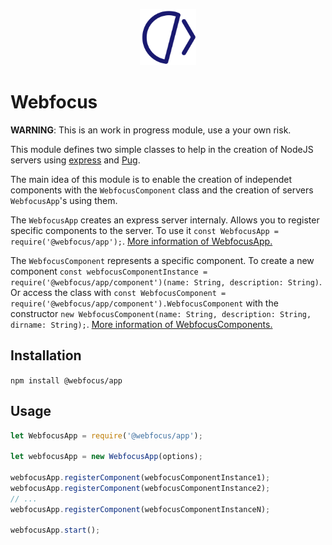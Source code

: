 <p align="center">
    <img src="https://raw.githubusercontent.com/diogoalmiro/webfocus/main/static/favicon.svg" alt="Webfocus Logo" height="90">
</p>

# Webfocus

**WARNING**: This is an work in progress module, use a your own risk.

This module defines two simple classes to help in the creation of NodeJS servers using [express](https://expressjs.com/) and [Pug](https://pugjs.org/).

The main idea of this module is to enable the creation of independet components with the `WebfocusComponent` class and the creation of servers `WebfocusApp`'s using them.

The `WebfocusApp` creates an express server internaly.
Allows you to register specific components to the server.
To use it `const WebfocusApp = require('@webfocus/app');`.
[More information of WebfocusApp.](https://github.com/diogoalmiro/webfocus/blob/main/doc/webfocus-component.md)

The `WebfocusComponent` represents a specific component.
To create a new component `const webfocusComponentInstance = require('@webfocus/app/component')(name: String, description: String)`.
Or access the class with `const WebfocusComponent = require('@webfocus/app/component').WebfocusComponent` with the constructor `new WebfocusComponent(name: String, description: String, dirname: String);`.
[More information of WebfocusComponents.](https://github.com/diogoalmiro/webfocus/blob/main/doc/webfocus-component.md)

## Installation

`npm install @webfocus/app`

## Usage

```javascript
let WebfocusApp = require('@webfocus/app');

let webfocusApp = new WebfocusApp(options);

webfocusApp.registerComponent(webfocusComponentInstance1);
webfocusApp.registerComponent(webfocusComponentInstance2);
// ...
webfocusApp.registerComponent(webfocusComponentInstanceN);

webfocusApp.start();
```
